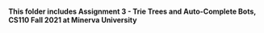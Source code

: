 #### This folder includes Assignment 3 - Trie Trees and Auto-Complete Bots, CS110 Fall 2021 at Minerva University
